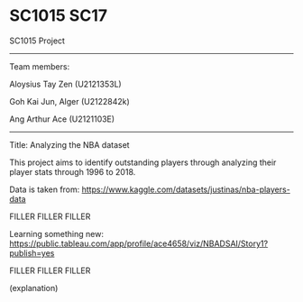# SC1015 SC17

SC1015 Project

-----------------------------
Team members:

Aloysius Tay Zen (U2121353L)

Goh Kai Jun, Alger (U2122842k)

Ang Arthur Ace  (U2121103E)

-----------------------------

Title: Analyzing the NBA dataset

This project aims to identify outstanding players through analyzing their player stats through 1996 to 2018. 

Data is taken from: https://www.kaggle.com/datasets/justinas/nba-players-data

FILLER 
FILLER
FILLER

Learning something new:
https://public.tableau.com/app/profile/ace4658/viz/NBADSAI/Story1?publish=yes

FILLER 
FILLER
FILLER

(explanation)

